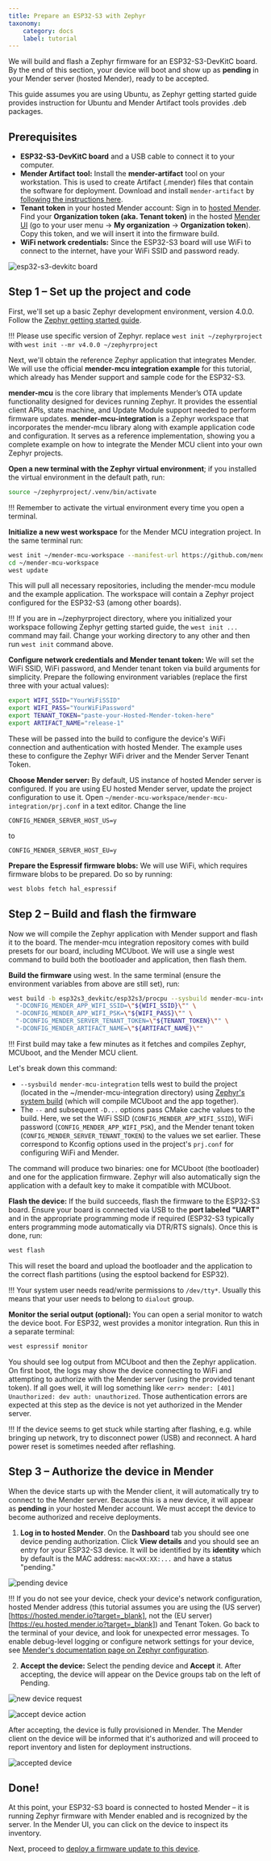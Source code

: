 ```yaml
---
title: Prepare an ESP32-S3 with Zephyr
taxonomy:
    category: docs
    label: tutorial
---
```


We will build and flash a Zephyr firmware for an ESP32-S3-DevKitC board. By the end of this section, your device will boot and show up as **pending** in your Mender server (hosted Mender), ready to be accepted.

This guide assumes you are using Ubuntu, as Zephyr getting started guide provides instruction for Ubuntu and Mender Artifact tools provides .deb packages.

## Prerequisites

* **ESP32-S3-DevKitC board** and a USB cable to connect it to your computer.
* **Mender Artifact tool:** Install the **mender-artifact** tool on your workstation. This is used to create Artifact (.mender) files that contain the software for deployment.  Download and install `mender-artifact` by [following the instructions here](https://docs.mender.io/downloads#mender-artifact).
* **Tenant token** in your hosted Mender account: Sign in to [hosted Mender](https://hosted.mender.io?target=_blank). Find your **Organization token (aka. Tenant token)** in the hosted [Mender UI](https://hosted.mender.io/ui/settings/organization-and-billing?target=_blank) (go to your user menu → **My organization** → **Organization token**). Copy this token, and we will insert it into the firmware build.
* **WiFi network credentials:** Since the ESP32-S3 board will use WiFi to connect to the internet, have your WiFi SSID and password ready.


![esp32-s3-devkitc board](esp32-s3-devkitc-board.png)


## Step 1 – Set up the project and code

First, we'll set up a basic Zephyr development environment, version 4.0.0. Follow the [Zephyr getting started guide](https://docs.zephyrproject.org/4.0.0/develop/getting_started/index.html?target=_blank).

!!! Please use specific version of Zephyr. replace `west init ~/zephyrproject` with `west init --mr v4.0.0 ~/zephyrproject`

Next, we'll obtain the reference Zephyr application that integrates Mender. We will use the official **mender-mcu integration example** for this tutorial, which already has Mender support and sample code for the ESP32-S3.

**mender-mcu** is the core library that implements Mender’s OTA update functionality designed for devices running Zephyr. It provides the essential client APIs, state machine, and Update Module support needed to perform firmware updates. **mender-mcu-integration** is a Zephyr workspace that incorporates the mender-mcu library along with example application code and configuration. It serves as a reference implementation, showing you a complete example on how to integrate the Mender MCU client into your own Zephyr projects.

**Open a new terminal with the Zephyr virtual environment**; if you installed the virtual environment in the default path, run:

```bash
source ~/zephyrproject/.venv/bin/activate
```

!!! Remember to activate the virtual environment every time you open a terminal.

**Initialize a new west workspace** for the Mender MCU integration project. In the same terminal run:

```bash
west init ~/mender-mcu-workspace --manifest-url https://github.com/mendersoftware/mender-mcu-integration
cd ~/mender-mcu-workspace
west update
```

This will pull all necessary repositories, including the mender-mcu module and the example application. The workspace will contain a Zephyr project configured for the ESP32-S3 (among other boards).

!!! If you are in ~/zephyrproject directory, where you initialized your workspace following Zephyr getting started guide, the `west init ...` command may fail. Change your working directory to any other and then run `west init` command above.

**Configure network credentials and Mender tenant token:** We will set the WiFi SSID, WiFi password, and Mender tenant token via build arguments for simplicity. Prepare the following environment variables (replace the first three with your actual values):

```bash
export WIFI_SSID="YourWiFiSSID"
export WIFI_PASS="YourWiFiPassword"
export TENANT_TOKEN="paste-your-Hosted-Mender-token-here"
export ARTIFACT_NAME="release-1"
```

These will be passed into the build to configure the device's WiFi connection and authentication with hosted Mender. The example uses these to configure the Zephyr WiFi driver and the Mender Server Tenant Token.

**Choose Mender server:** By default, US instance of hosted Mender server is configured. If you are using EU hosted Mender server, update the project configuration to use it. Open `~/mender-mcu-workspace/mender-mcu-integration/prj.conf` in a text editor. Change the line

```
CONFIG_MENDER_SERVER_HOST_US=y
```

to

```
CONFIG_MENDER_SERVER_HOST_EU=y
```

**Prepare the Espressif firmware blobs:** We will use WiFi, which requires firmware blobs to be prepared. Do so by running:

```bash
west blobs fetch hal_espressif
```

## Step 2 – Build and flash the firmware

Now we will compile the Zephyr application with Mender support and flash it to the board. The mender-mcu integration repository comes with build presets for our board, including MCUboot. We will use a single west command to build both the bootloader and application, then flash them.

**Build the firmware** using west. In the same terminal (ensure the environment variables from above are still set), run:

```bash
west build -b esp32s3_devkitc/esp32s3/procpu --sysbuild mender-mcu-integration -- \
  "-DCONFIG_MENDER_APP_WIFI_SSID=\"${WIFI_SSID}\"" \
  "-DCONFIG_MENDER_APP_WIFI_PSK=\"${WIFI_PASS}\"" \
  "-DCONFIG_MENDER_SERVER_TENANT_TOKEN=\"${TENANT_TOKEN}\"" \
  "-DCONFIG_MENDER_ARTIFACT_NAME=\"${ARTIFACT_NAME}\""
```

!!! First build may take a few minutes as it fetches and compiles Zephyr, MCUboot, and the Mender MCU client.

Let's break down this command:
* `--sysbuild mender-mcu-integration` tells west to build the project (located in the ~/mender-mcu-integration directory) using [Zephyr's system build](https://docs.zephyrproject.org/latest/build/sysbuild/index.html?target=_blank) (which will compile MCUboot and the app together).
* The `--` and subsequent `-D...` options pass CMake cache values to the build. Here, we set the WiFi SSID (`CONFIG_MENDER_APP_WIFI_SSID`), WiFi password (`CONFIG_MENDER_APP_WIFI_PSK`), and the Mender tenant token (`CONFIG_MENDER_SERVER_TENANT_TOKEN`) to the values we set earlier. These correspond to Kconfig options used in the project's `prj.conf` for configuring WiFi and Mender.

The command will produce two binaries: one for MCUboot (the bootloader) and one for the application firmware. Zephyr will also automatically sign the application with a default key to make it compatible with MCUboot.

**Flash the device:** If the build succeeds, flash the firmware to the ESP32-S3 board. Ensure your board is connected via USB to the **port labeled "UART"** and in the appropriate programming mode if required (ESP32-S3 typically enters programming mode automatically via DTR/RTS signals). Once this is done, run:

```bash
west flash
```

This will reset the board and upload the bootloader and the application to the correct flash partitions (using the esptool backend for ESP32).

!!! Your system user needs read/write permissions to `/dev/tty*`. Usually this means that your user needs to belong to `dialout` group.

**Monitor the serial output (optional):** You can open a serial monitor to watch the device boot. For ESP32, west provides a monitor integration. Run this in a separate terminal:

```bash
west espressif monitor
```

You should see log output from MCUboot and then the Zephyr application. On first boot, the logs may show the device connecting to WiFi and attempting to authorize with the Mender server (using the provided tenant token). If all goes well, it will log something like `<err> mender: [401] Unauthorized: dev auth: unauthorized`. Those authentication errors are expected at this step as the device is not yet authorized in the Mender server.

!!! If the device seems to get stuck while starting after flashing, e.g. while bringing up network, try to disconnect power (USB) and reconnect. A hard power reset is sometimes needed after reflashing.


## Step 3 – Authorize the device in Mender

When the device starts up with the Mender client, it will automatically try to connect to the Mender server. Because this is a new device, it will appear as **pending** in your hosted Mender account. We must accept the device to become authorized and receive deployments.

1. **Log in to hosted Mender**. On the **Dashboard** tab you should see one device pending authorization. Click **View details** and you should see an entry for your ESP32-S3 device. It will be identified by its **identity** which by default is the MAC address: `mac=XX:XX:...` and have a status "pending."

![pending device](pending-device.png)


!!! If you do not see your device, check your device's network configuration, hosted Mender address (this tutorial assumes you are using the (US server)[https://hosted.mender.io?target=_blank], not the (EU server)[https://eu.hosted.mender.io?target=_blank]) and Tenant Token. Go back to the terminal of your device, and look for unexpected error messages. To enable debug-level logging or configure network settings for your device, see [Mender's documentation page on Zephyr configuration](../../../06.Operating-System-updates-Zephyr/05.Configuration/docs.md).


2. **Accept the device:** Select the pending device and **Accept** it. After accepting, the device will appear on the Device groups tab on the left of Pending.

![new device request](new-device-request.png)

![accept device action](accept-device-action.png)

After accepting, the device is fully provisioned in Mender. The Mender client on the device will be informed that it's authorized and will proceed to report inventory and listen for deployment instructions.

![accepted device](accepted-device.png)


## Done\!

At this point, your ESP32-S3 board is connected to hosted Mender – it is running Zephyr firmware with Mender enabled and is recognized by the server. In the Mender UI, you can click on the device to inspect its inventory.

Next, proceed to [deploy a firmware update to this device](../02.Deploy-a-firmware-update/docs.md).